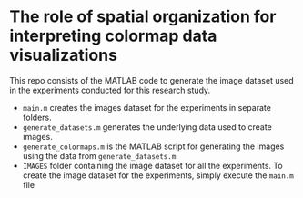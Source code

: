 # The role of spatial organization for interpreting colormap data visualizations

This repo consists of the MATLAB code to generate the image dataset used in the experiments conducted for this research study.
- ```main.m``` creates the images dataset for the experiments in separate folders.
- ```generate_datasets.m``` generates the underlying data used to create images.
- ```generate_colormaps.m``` is the MATLAB script for generating the images using the data from ```generate_datasets.m```
- ```IMAGES``` folder containing the image dataset for all the experiments.
To create the image dataset for the experiments, simply execute the ```main.m``` file
